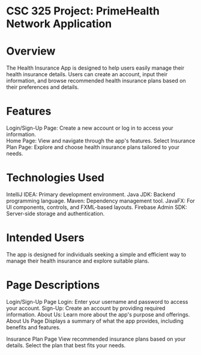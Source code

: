 # CSC 325 Project: PrimeHealth Network Application

# Overview
The Health Insurance App is designed to help users easily manage their health insurance details. Users can create an account, input their information, and browse recommended health insurance plans based on their preferences and details.

# Features
Login/Sign-Up Page: Create a new account or log in to access your information. <br>
Home Page: View and navigate through the app's features.
Select Insurance Plan Page: Explore and choose health insurance plans tailored to your needs.
# Technologies Used
IntelliJ IDEA: Primary development environment.
Java JDK: Backend programming language.
Maven: Dependency management tool.
JavaFX: For UI components, controls, and FXML-based layouts.
Firebase Admin SDK: Server-side storage and authentication.
# Intended Users
The app is designed for individuals seeking a simple and efficient way to manage their health insurance and explore suitable plans.
# Page Descriptions
Login/Sign-Up Page
Login: Enter your username and password to access your account.
Sign-Up: Create an account by providing required information.
About Us: Learn more about the app's purpose and offerings.
About Us Page
Displays a summary of what the app provides, including benefits and features.

Insurance Plan Page
View recommended insurance plans based on your details.
Select the plan that best fits your needs.
